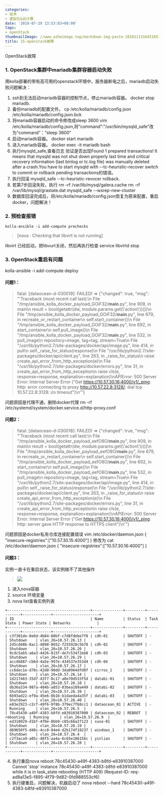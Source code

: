 ```yaml
---
categories:
- 技术
- 虚拟化&云计算
date: '2019-07-29 13:53:03+08:00'
tags:
- openStack
thumbnailImage: //www.azheimage.top/markdown-img-paste-20181113164516536.png
title: 15-openstack故障
---
```

OpenStack故障
<!--more-->


### 1. OpenStack集群中mariadb集群容器启动失败
用kolla部署的带有高可用的openstack环境中，服务器断电之后，mariadb启动失败问题解决：
1. ssh到无法启动mariadb容器的控制节点，停止mariadb容器。
docker stop mariadb.
2. 备份mariadb的配置文件。
cp /etc/kolla/mariadb/config.json /etc/kolla/mariadb/config.json.bck
3. 将mariadb容器启动的命令修改成sleep 3600
vim /etc/kolla/mariadb/config.json,将“command”:"/usr/bin/mysqld_safe"改为“command”：“sleep 3600”
4. 启动mariadb容器。
docker start mariadb
5. 进入mariadb容器。
docker exec -it mariadb bash
6. 执行mysqld_safe,查看日志
验证是否出现Found 1 prepared transactions! It means that mysqld was not shut down properly last time and critical recovery information (last binlog or tc.log file)
was manually deleted after a crash.You have to start mysqld with --tc-heuristic-recover switch to commit or rollback pending transactions的错误。
7. 执行回滚
mysqld_safe --tc-heuristic-revocer rollback.
8. 若第7步回滚失败，执行
rm -rf /var/lib/mysql/galera.cache
rm -rf /var/lib/mysql/grastate.dat
mysqld_safe --wsrep-new-cluster
9. 数据库回滚完成后，将/etc/kolla/mariadb/config.json恢复为原来配置，重启docker，问题解决！


### 2. 预检查报错
`kolla-ansible -i add-compute prechecks`
>[nova : Checking that libvirt is not running]

libvirt 已经启动，把libvurt关闭，然后再执行检查
service libvirtd stop

### 3. OpenStack重启有问题
kolla-ansible -i add-compute deploy
#### 问题1：
>fatal: [dataocean-d-030019]: FAILED! => {"changed": true, "msg": "'Traceback (most recent call last):\\n  File \"/tmp/ansible_kolla_docker_payload_GOiF32/__main__.py\", line 909, in main\\n    result = bool(getattr(dw, module.params.get(\\'action\\'))())\\n  File \"/tmp/ansible_kolla_docker_payload_GOiF32/__main__.py\", line 679, in recreate_or_restart_container\\n    self.start_container()\\n  File \"/tmp/ansible_kolla_docker_payload_GOiF32/__main__.py\", line 692, in start_container\\n    self.pull_image()\\n  File \"/tmp/ansible_kolla_docker_payload_GOiF32/__main__.py\", line 532, in pull_image\\n    repository=image, tag=tag, stream=True\\n  File \"/usr/lib/python2.7/site-packages/docker/api/image.py\", line 414, in pull\\n    self._raise_for_status(response)\\n  File \"/usr/lib/python2.7/site-packages/docker/api/client.py\", line 263, in _raise_for_status\\n    raise create_api_error_from_http_exception(e)\\n  File \"/usr/lib/python2.7/site-packages/docker/errors.py\", line 31, in create_api_error_from_http_exception\\n    raise cls(e, response=response, explanation=explanation)\\nAPIError: 500 Server Error: Internal Server Error (\"Get https://10.57.30.16:4000/v1/_ping: http: error connecting to proxy http://10.57.22.8:3128/: dial tcp 10.57.22.8:3128: i/o timeout\")\\n'"}

问题原因是代理不通，删除docker代理
rm -rf /etc/systemd/system/docker.service.d/http-proxy.conf
#### 问题2：
>fatal: [dataocean-d-030018]: FAILED! => {"changed": true, "msg": "'Traceback (most recent call last):\\n  File \"/tmp/ansible_kolla_docker_payload_eefO8O/__main__.py\", line 909, in main\\n    result = bool(getattr(dw, module.params.get(\\'action\\'))())\\n  File \"/tmp/ansible_kolla_docker_payload_eefO8O/__main__.py\", line 679, in recreate_or_restart_container\\n    self.start_container()\\n  File \"/tmp/ansible_kolla_docker_payload_eefO8O/__main__.py\", line 692, in start_container\\n    self.pull_image()\\n  File \"/tmp/ansible_kolla_docker_payload_eefO8O/__main__.py\", line 532, in pull_image\\n    repository=image, tag=tag, stream=True\\n  File \"/usr/lib/python2.7/site-packages/docker/api/image.py\", line 414, in pull\\n    self._raise_for_status(response)\\n  File \"/usr/lib/python2.7/site-packages/docker/api/client.py\", line 263, in _raise_for_status\\n    raise create_api_error_from_http_exception(e)\\n  File \"/usr/lib/python2.7/site-packages/docker/errors.py\", line 31, in create_api_error_from_http_exception\\n    raise cls(e, response=response, explanation=explanation)\\nAPIError: 500 Server Error: Internal Server Error (\"Get https://10.57.30.16:4000/v1/_ping: http: server gave HTTP response to HTTPS client\")\\n'"}

问题原因是docker私有仓库连接配置错误
vim /etc/docker/daemon.json
{
 "insecure-registries":["10.57.30.15:4000"]
}
修改为
cat /etc/docker/daemon.json
{
 "insecure-registries":["10.57.30.16:4000"]
}

#### 问题3：
实例一直卡在重启状态，该实例做不了其他操作
>![](https://www.azheimage.top/markdown-img-paste-2019101616221118.png)

1. 进入nova容器
2. source 环境变量
3. nova list查看实例列表
```
+--------------------------------------+--------------+---------+------------+-------------+---------------------+
| ID                                   | Name         | Status  | Task State | Power State | Networks            |
+--------------------------------------+--------------+---------+------------+-------------+---------------------+
| c3f301de-0e6d-4b84-80bf-c7d8fdebe7f8 | cdh-01       | SHUTOFF | -          | Shutdown    | vlan_26=10.57.26.13 |
| 2d5cd48b-8ac1-4898-8652-f255928c5b78 | cdh-02       | SHUTOFF | -          | Shutdown    | vlan_26=10.57.26.26 |
| 9cdc5ab5-a6a3-4426-815f-de7c534f2eb8 | cdh-03       | SHUTOFF | -          | Shutdown    | vlan_26=10.57.26.29 |
| acc4b887-cb6d-4a5e-997e-434537e353d4 | cdh-04       | SHUTOFF | -          | Shutdown    | vlan_26=10.57.26.17 |
| cc6dec1e-d70c-42d0-90dd-3da0964dfd8f | cirros_1     | SHUTOFF | -          | Shutdown    | vlan_26=10.57.26.14 |
| 1d217483-35d7-43f7-8c17-a0e70d533f5d | databi-01    | SHUTOFF | -          | Shutdown    | vlan_26=10.57.26.10 |
| db36a334-987a-484b-a853-03bea189a449 | databi-02    | SHUTOFF | -          | Shutdown    | vlan_26=10.57.26.39 |
| 6b93ad22-ef9a-45e6-8b16-b1daeda4a35f | databi-03    | SHUTOFF | -          | Shutdown    | vlan_26=10.57.26.40 |
| e83e2923-c2cf-49f6-9f8b-379ec7fb8cc1 | dataocean_01 | ACTIVE  | -          | Running     | vlan_26=10.57.26.5  |
| 78c45430-a49f-4383-b8fd-e83910387000 | dataocean_02 | REBOOT  | rebooting  | Running     | vlan_26=10.57.26.9  |
| ed318929-d1bf-4f0e-8bb9-c85c66a27123 | suse-01      | SHUTOFF | -          | Shutdown    | vlan_26=10.57.26.19 |
| d69650f5-d40c-4cc0-84e4-d2b174f18237 | windows_1    | SHUTOFF | -          | Shutdown    | vlan_26=10.57.26.4  |
| c2f3aca9-a05c-48f5-aa4a-6c65e186156c | yinlian      | SHUTOFF | -          | Shutdown    | vlan_26=10.57.26.20 |
+--------------------------------------+--------------+---------+------------+-------------+---------------------+
```
4. 执行重启nova reboot 78c45430-a49f-4383-b8fd-e83910387000
Cannot 'stop' instance 78c45430-a49f-4383-b8fd-e83910387000 while it is in task_state rebooting (HTTP 409) (Request-ID: req-ad8a13e5-f895-4f79-9d82-0fd988553cf6)
5. 执行硬重启，问题解决，机器启动了
nova reboot --hard 78c45430-a49f-4383-b8fd-e83910387000